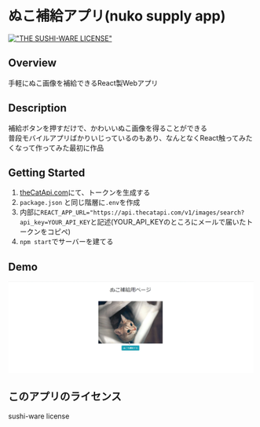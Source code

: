 # ぬこ補給アプリ(nuko supply app)
[!["THE SUSHI-WARE LICENSE"](https://img.shields.io/badge/license-SUSHI--WARE%F0%9F%8D%A3-blue.svg)](https://github.com/MakeNowJust/sushi-ware)
## Overview
手軽にぬこ画像を補給できるReact製Webアプリ  

## Description
補給ボタンを押すだけで、かわいいぬこ画像を得ることができる  
普段モバイルアプリばかりいじっているのもあり、なんとなくReact触ってみたくなって作ってみた最初に作品   

## Getting Started
1. [theCatApi.com](https://thecatapi.com)にて、トークンを生成する
2. ```package.json``` と同じ階層に```.env```を作成
3. 内部に```REACT_APP_URL="https://api.thecatapi.com/v1/images/search?api_key=YOUR_API_KEY```と記述(YOUR_API_KEYのところにメールで届いたトークンをコピペ)
4. ```npm start```でサーバーを建てる

## Demo
<img src="./demo.png" width="500">

## このアプリのライセンス
sushi-ware license



